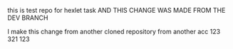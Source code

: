 this is test repo for hexlet task
AND THIS CHANGE WAS MADE FROM THE DEV BRANCH


I make this change from another cloned repository from another acc
123 321 123


